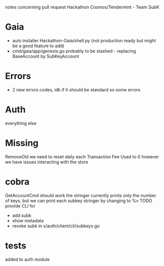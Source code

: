 notes concerning pull request
Hackathon Cosmos/Tendermint - Team SubK

# Gaia
- auto installer Hackathon-Gaia/shell.py
  (not production ready but might be a good feature to add)
- cmd/gaia/app/genesis.go
  probably to be stashed - replacing BaseAccount by SubKeyAccount

# Errors
- 2 new errors codes, idk if it should be standard so some errors

# Auth
everything else

# Missing
RemoveOld we need to reset daily each Transaction Fee Used to 0
however we have issues interacting with the store

# cobra
GetAccountCmd should work
the stringer currently prints only the number of keys,
but we can print each subkey stringer by changing to %v
TODO provide CLI for
- add subk
- show metadata
- revoke subk
in x/auth/client/cli/subkeys.go


# tests
added to auth module

